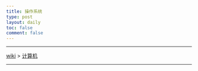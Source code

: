 ```yaml
---
title: 操作系统
type: post
layout: daily
toc: false
comment: false
---
```

---
[wiki](/gknows/wiki) > [计算机](/gknows/计算机)

---
